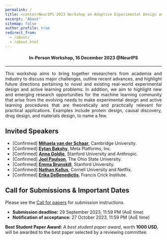 ```yaml
---
permalink: /
title: <center>NeurIPS 2023 Workshop on Adaptive Experimental Design and Active Learning in the Real World</center>
excerpt: "About"
sitemap: false
author_profile: true
redirect_from: 
  - /about/
  - /about.html
---
```

#### <center> In-Person Workshop, 16 December 2023 @NeurIPS</center> ####
------
<p style="text-align: justify;">
This workshop aims to bring together researchers from academia and industry to discuss major challenges, outline recent advances, and highlight future directions pertaining to novel and existing real-world experimental design and active learning problems. In addition, we aim to highlight new and emerging research opportunities for the machine learning community that arise from the evolving needs to make experimental design and active learning procedures that are theoretically and practically relevant for practical applications. Examples include protein design, causal discovery, drug design, and materials design, to name a few.
</p>


Invited Speakers
------
* [Confirmed] **[Mihaela van der Schaar](https://www.vanderschaar-lab.com/)**, Cambridge University.
* [Confirmed] **[Eytan Bakshy](https://eytan.github.io/)**, Meta Platforms, Inc.
* [Confirmed] **[Anna Goldie](https://www.annagoldie.com/)**, Stanford University and Anthropic.
* [Confirmed] **[Joel Paulson](https://cbe.osu.edu/joel-paulson-laboratory-advanced-optimization-and-control)**, The Ohio State University.
* [Confirmed] **[Emma Brunskill](https://cs.stanford.edu/people/ebrun/)**, Stanford University.
* [Confirmed] **[Nathan Kallus](https://nathankallus.com/)**, Cornell University and Netflix.
* [Confirmed] **[Erika DeBenedictis](https://www.erikadebenedictis.com/)**, Francis Crick Institute.


Call for Submissions & Important Dates
------
Please see the [Call for papers](https://realworldml.github.io/neurips2023/cfp/) for submission instructions.
* **Submission deadline:** 29 September 2023, 11:59 PM (AoE time)
* **Notification of acceptance:** 27 October 2023, 11:59 PM (AoE time)

**Best Student Paper Award:** A *best student paper award*, worth **1000 USD**, will be awarded to the best paper selected by a reviewing committee.


<!--Organizers-->
<!---------->

<!--TODO-->
